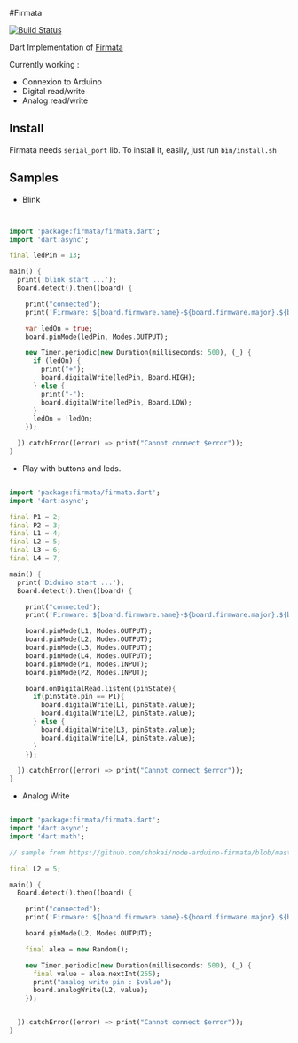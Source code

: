 #Firmata

[![Build Status](https://drone.io/github.com/nfrancois/Firmata/status.png)](https://drone.io/github.com/nfrancois/Firmata/latest)

Dart Implementation of [Firmata](https://github.com/firmata/arduino)

Currently working :
* Connexion to Arduino
* Digital read/write
* Analog read/write

## Install

Firmata needs `serial_port` lib. To install it, easily, just run `bin/install.sh`

## Samples

* Blink

```dart


import 'package:firmata/firmata.dart';
import 'dart:async';

final ledPin = 13;

main() {
  print('blink start ...');
  Board.detect().then((board) {

    print("connected");
    print('Firmware: ${board.firmware.name}-${board.firmware.major}.${board.firmware.minor}');

    var ledOn = true;
    board.pinMode(ledPin, Modes.OUTPUT);

    new Timer.periodic(new Duration(milliseconds: 500), (_) {
      if (ledOn) {
        print("+");
        board.digitalWrite(ledPin, Board.HIGH);
      } else {
        print("-");
        board.digitalWrite(ledPin, Board.LOW);
      }
      ledOn = !ledOn;
    });

  }).catchError((error) => print("Cannot connect $error"));
}

```

* Play with buttons and leds.

```dart

import 'package:firmata/firmata.dart';
import 'dart:async';

final P1 = 2;
final P2 = 3;
final L1 = 4;
final L2 = 5;
final L3 = 6;
final L4 = 7;

main() {
  print('Diduino start ...');
  Board.detect().then((board) {

    print("connected");
    print('Firmware: ${board.firmware.name}-${board.firmware.major}.${board.firmware.minor}');

    board.pinMode(L1, Modes.OUTPUT);
    board.pinMode(L2, Modes.OUTPUT);
    board.pinMode(L3, Modes.OUTPUT);
    board.pinMode(L4, Modes.OUTPUT);
    board.pinMode(P1, Modes.INPUT);
    board.pinMode(P2, Modes.INPUT);

    board.onDigitalRead.listen((pinState){
      if(pinState.pin == P1){
        board.digitalWrite(L1, pinState.value);
        board.digitalWrite(L2, pinState.value);
      } else {
        board.digitalWrite(L3, pinState.value);
        board.digitalWrite(L4, pinState.value);
      }
    });

  }).catchError((error) => print("Cannot connect $error"));
}


```

* Analog Write

```dart

import 'package:firmata/firmata.dart';
import 'dart:async';
import 'dart:math';

// sample from https://github.com/shokai/node-arduino-firmata/blob/master/samples/analog_write.js

final L2 = 5;

main() {
  Board.detect().then((board) {

    print("connected");
    print('Firmware: ${board.firmware.name}-${board.firmware.major}.${board.firmware.minor}');

    board.pinMode(L2, Modes.OUTPUT);

    final alea = new Random();

    new Timer.periodic(new Duration(milliseconds: 500), (_) {
      final value = alea.nextInt(255);
      print("analog write pin : $value");
      board.analogWrite(L2, value);
    });


  }).catchError((error) => print("Cannot connect $error"));
}


```
